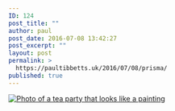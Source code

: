 ```yaml
---
ID: 124
post_title: ""
author: paul
post_date: 2016-07-08 13:42:27
post_excerpt: ""
layout: post
permalink: >
  https://paultibbetts.uk/2016/07/08/prisma/
published: true
---
```

<a href="https://paultibbetts.uk/app/uploads/2016/07/IMG_6948.jpg"><img src="https://paultibbetts.uk/app/uploads/2016/07/IMG_6948-1024x1024.jpg" alt="Photo of a tea party that looks like a painting" class="alignnone size-large wp-image-125" /></a>
